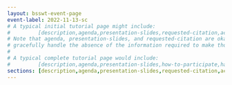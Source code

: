```yaml
---
layout: bsswt-event-page
event-label: 2022-11-13-sc
# A typical initial tutorial page might include:
#         [description,agenda,presentation-slides,requested-citation,acknowledgments]
# Note that agenda, presentation-slides, and requested-citation are okay here because they
# gracefully handle the absence of the information required to make those sections "event-ready".
#
# A typical complete tutorial page would include: 
#         [description,agenda,presentation-slides,how-to-participate,hands-on-exercises,stay-in-touch,resources-from-presentations,requested-citation,acknowledgments]
sections: [description,agenda,presentation-slides,requested-citation,acknowledgments]
---
```

